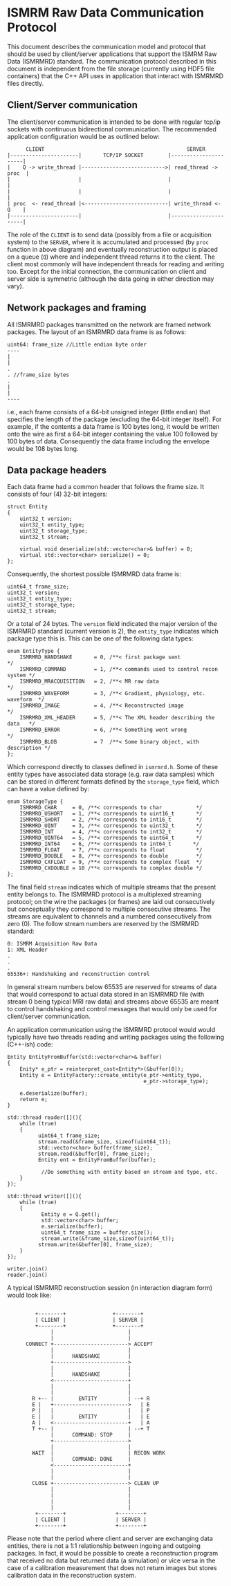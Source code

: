 ISMRM Raw Data Communication Protocol
======================================

This document describes the communication model and protocol that should be used by client/server applications that support the ISMRM Raw Data (ISMRMRD) standard. The communication protocol described in this document is independent from the file storage (currently using HDF5 file containers) that the C++ API uses in application that interact with ISMRMRD files directly.

Client/Server communication
---------------------------
The client/server communication is intended to be done with regular tcp/ip sockets with continuous bidirectional communication. The recommended application configuration would be as outlined below:

```
      CLIENT                                              SERVER
|----------------------|       TCP/IP SOCKET        |----------------------|
|    Q -> write_thread |--------------------------->| read_thread -> proc  |
|                      |                            |                      |
|                      |                            |                      |
| proc  <- read_thread |<---------------------------| write_thread <- Q    |
|----------------------|                            |----------------------|
```
The role of the `CLIENT` is to send data (possibly from a file or acquisition system) to the `SERVER`, where it is accumulated and processed (by `proc` function in above diagram) and eventually reconstruction output is placed on a queue (`Q`) where and independent thread returns it to the client. The client most commonly will have independent threads for reading and writing too. Except for the initial connection, the communication on client and server side is symmetric (although the data going in either direction may vary).


Network packages and framing
----------------------------

All ISMRMRD packages transmitted on the network are framed network packages. The layout of an ISMRMRD data frame is as follows:

```
uint64: frame_size //Little endian byte order
----
|
|
.
. //frame_size bytes
.
|
|
----
```

i.e., each frame consists of a 64-bit unsigned integer (little endian) that specifies the length of the package (excluding the 64-bit integer itself). For example, if the contents a data frame is 100 bytes long, it would be written onto the wire as first a 64-bit integer containing the value 100 followed by 100 bytes of data. Consequently the data frame including the envelope would be 108 bytes long.  

Data package headers
--------------------
Each data frame had a common header that follows the frame size. It consists of four (4) 32-bit integers:

```
struct Entity
{
    uint32_t version;
    uint32_t entity_type;
    uint32_t storage_type;
    uint32_t stream;
    
    virtual void deserialize(std::vector<char>& buffer) = 0;
    virtual std::vector<char> serialize() = 0;
};

```

Consequently, the shortest possible ISMRMRD data frame is:

```
uint64_t frame_size;
uint32_t version;
uint32_t entity_type;
uint32_t storage_type;
uint32_t stream;
```

Or a total of 24 bytes. The `version` field indicated the major version of the ISMRMRD standard (current version is 2), the `entity_type` indicates which package type this is. This can be one of the following data types:

```
enum EntityType {
    ISMRMRD_HANDSHAKE       = 0, /**< first package sent                   */
    ISMRMRD_COMMAND         = 1, /**< commands used to control recon system */
    ISMRMRD_MRACQUISITION   = 2, /**< MR raw data                          */
    ISMRMRD_WAVEFORM        = 3, /**< Gradient, physiology, etc. waveform  */
    ISMRMRD_IMAGE           = 4, /**< Reconstructed image                  */
    ISMRMRD_XML_HEADER      = 5, /**< The XML header describing the data   */
    ISMRMRD_ERROR           = 6, /**< Something went wrong                 */
    ISMRMRD_BLOB            = 7  /**< Some binary object, with description */
};
```

Which correspond directly to classes defined in `ismrmrd.h`. Some of these entity types have associated data storage (e.g. raw data samples) which can be stored in different formats defined by the `storage_type` field, which can have a value defined by:

```
enum StorageType {
    ISMRMRD_CHAR     = 0, /**< corresponds to char           */
    ISMRMRD_USHORT   = 1, /**< corresponds to uint16_t       */
    ISMRMRD_SHORT    = 2, /**< corresponds to int16_t        */
    ISMRMRD_UINT     = 3, /**< corresponds to uint32_t       */
    ISMRMRD_INT      = 4, /**< corresponds to int32_t        */
    ISMRMRD_UINT64   = 5, /**< corresponds to uint64_t       */
    ISMRMRD_INT64    = 6, /**< corresponds to int64_t       */    
    ISMRMRD_FLOAT    = 7, /**< corresponds to float          */
    ISMRMRD_DOUBLE   = 8, /**< corresponds to double         */
    ISMRMRD_CXFLOAT  = 9, /**< corresponds to complex float  */
    ISMRMRD_CXDOUBLE = 10 /**< corresponds to complex double */
};
```
The final field `stream` indicates which of multiple streams that the present entity belongs to. The ISMRMRD protocol is a multiplexed streaming protocol; on the wire the packages (or frames) are laid out consecutively but conceptually they correspond to multiple consecutive streams. The streams are equivalent to channels and a numbered consecutively from zero (0). The follow stream numbers are reserved by the ISMRMRD standard:

```
0: ISMRM Acquisition Raw Data
1: XML Header
.
.
.
65536+: Handshaking and reconstruction control
```
In general stream numbers below 65535 are reserved for streams of data that would correspond to actual data stored in an ISMRMRD file (with stream 0 being typical MRI raw data) and streams above 65535 are meant to control handshaking and control messages that would only be used for client/server communication. 

An application communication using the ISMRMRD protocol would would typically have two threads reading and writing packages using the following (C++-ish) code:

```
Entity EntityFromBuffer(std::vector<char>& buffer)
{
	Enity* e_ptr = reinterpret_cast<Entity*>(&buffer[0]);
	Entity e = EntityFactory::create_entity(e_ptr->entity_type,
	                                        e_ptr->storage_type);
	                                        
	e.deserialize(buffer);                                        
	return e;                                                
}

std::thread reader([](){
	while (true)
	{
	      uint64_t frame_size;
	      stream.read(&frame_size, sizeof(uint64_t));
	      std::vector<char> buffer(frame_size);
	      stream.read(&buffer[0], frame_size);
	      Entity ent = EntityFromBuffer(buffer);
		      
		   //Do something with entity based on stream and type, etc. 
	}
});

std::thread writer([](){
	while (true)
	{
		   Entity e = Q.get();
		   std::vector<char> buffer;
		   e.serialize(buffer);
		   uint64_t frame_size = buffer.size();
		   stream.write(&frame_size,sizeof(uint64_t));
	      stream.write(&buffer[0], frame_size);
	}
});

writer.join()
reader.join()
```

A typical ISMRMRD reconstruction session (in interaction diagram form) would look like:

```

         +--------+               +--------+
         | CLIENT |               | SERVER |
         +--------+               +--------+
              |                        |
              |                        |
      CONNECT +------------------------> ACCEPT
              |                        |
              |      HANDSHAKE         |
              +------------------------>
              |                        |
              |      HANDSHAKE         |
              <------------------------+
              |                        |
              |                        |
        R +-- |        ENTITY          | --+ R
        E |   +------------------------>   | E
        P |   |                        |   | P
        E |   |        ENTITY          |   | E
        A |   <------------------------+   | A
        T +-- |                        | --+ T
              |      COMMAND: STOP     |
              +------------------------>
              |                        |
        WAIT  |                        | RECON WORK
              |      COMMAND: DONE     |
              <------------------------+
              |                        |
              |                        |
        CLOSE +------------------------> CLEAN UP
              |                        |
              |                        |
              |                        |
              |                        |
         +--------+                +--------+
         | CLIENT |                | SERVER |
         +--------+                +--------+

```
Please note that the period where client and server are exchanging data entities, there is not a 1:1 relationship between ingoing and outgoing packages. In fact, it would be possible to create a reconstruction program that received no data but returned data (a simulation) or vice versa in the case of a calibration measurement that does not return images but stores calibration data in the reconstruction system. 